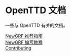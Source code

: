 # OpenTTD 文档

一些与 OpenTTD 有关的文档。

[NewGRF 推荐指南](docs/newgrf/newgrf-introduction.md)\
[NewGRF 编写教程](docs/newgrf/create-a-newgrf/catalogue.md)\
[Contributing](./contributing.md)
